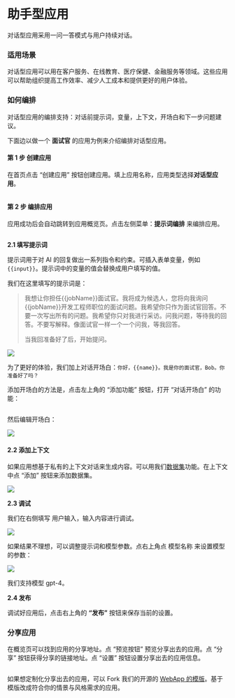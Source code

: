 # 助手型应用

对话型应用采用一问一答模式与用户持续对话。

### 适用场景

对话型应用可以用在客户服务、在线教育、医疗保健、金融服务等领域。这些应用可以帮助组织提高工作效率、减少人工成本和提供更好的用户体验。

### 如何编排

对话型应用的编排支持：对话前提示词，变量，上下文，开场白和下一步问题建议。

下面边以做一个 **面试官** 的应用为例来介绍编排对话型应用。

#### 第 1 步 创建应用

在首页点击 “创建应用” 按钮创建应用。填上应用名称，应用类型选择**对话型应用**。

<figure><img src="../../../.gitbook/assets/image (9).png" alt=""><figcaption></figcaption></figure>

#### 第 2 步 编排应用

应用成功后会自动跳转到应用概览页。点击左侧菜单：**提示词编排** 来编排应用。

<figure><img src="../../../.gitbook/assets/image (10).png" alt=""><figcaption></figcaption></figure>

**2.1 填写提示词**

提示词用于对 AI 的回复做出一系列指令和约束。可插入表单变量，例如 `{{input}}`。提示词中的变量的值会替换成用户填写的值。

我们在这里填写的提示词是：

> 我想让你担任\{{jobName\}}面试官。我将成为候选人，您将向我询问\{{jobName\}}开发工程师职位的面试问题。我希望你只作为面试官回答。不要一次写出所有的问题。我希望你只对我进行采访。问我问题，等待我的回答。不要写解释。像面试官一样一个一个问我，等我回答。
>
> 当我回准备好了后，开始提问。

![](<../../../.gitbook/assets/image (80).png>)

为了更好的体验，我们加上对话开场白：`你好，{{name}}。我是你的面试官，Bob。你准备好了吗？`

添加开场白的方法是，点击左上角的 “添加功能” 按钮，打开 “对话开场白” 的功能：

<figure><img src="../../../.gitbook/assets/image (68).png" alt=""><figcaption></figcaption></figure>

然后编辑开场白：

![](<../../../.gitbook/assets/image (28).png>)

#### 2.2 添加上下文

如果应用想基于私有的上下文对话来生成内容。可以用我们[数据集](../../knowledge-base/)功能。在上下文中点 “添加” 按钮来添加数据集。

![](<../../../.gitbook/assets/image (108).png>)

**2.3 调试**

我们在右侧填写 用户输入，输入内容进行调试。

![](<../../../.gitbook/assets/image (67).png>)

如果结果不理想，可以调整提示词和模型参数。点右上角点 模型名称 来设置模型的参数：

![](<../../../.gitbook/assets/image (76).png>)

我们支持模型 gpt-4。

**2.4 发布**

调试好应用后，点击右上角的 **“发布”** 按钮来保存当前的设置。

### 分享应用

在概览页可以找到应用的分享地址。点 “预览按钮” 预览分享出去的应用。点 “分享” 按钮获得分享的链接地址。点 “设置” 按钮设置分享出去的应用信息。

<figure><img src="../../../.gitbook/assets/image (54).png" alt=""><figcaption></figcaption></figure>

如果想定制化分享出去的应用，可以 Fork 我们的开源的 [WebApp 的模版](https://github.com/langgenius/webapp-conversation)。基于模版改成符合你的情景与风格需求的应用。
